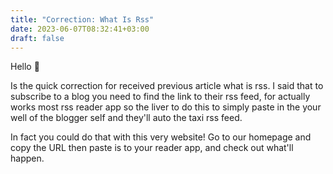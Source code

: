 ```yaml
---
title: "Correction: What Is Rss"
date: 2023-06-07T08:32:41+03:00
draft: false
---
```


<!-----

Yay, no errors, warnings, or alerts!

Conversion time: 0.264 seconds.


Using this Markdown file:

1. Paste this output into your source file.
2. See the notes and action items below regarding this conversion run.
3. Check the rendered output (headings, lists, code blocks, tables) for proper
   formatting and use a linkchecker before you publish this page.

Conversion notes:

* Docs to Markdown version 1.0β34
* Tue Jun 06 2023 22:32:15 GMT-0700 (PDT)
* Source doc: Correction for: what is rss
----->


Hello 👋

Is the quick correction for received previous article what is rss. I said that to subscribe to a blog you need to find the link to their rss feed, for actually works most rss reader app so the liver to do this to simply paste in the your well of the blogger self and they'll auto the taxi rss feed. 

In fact you could do that with this very website! Go to our homepage and copy the URL then paste is to your reader app, and check out what'll happen.


